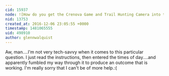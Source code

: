 ```yaml
---
cid: 15937
node: ![How do you get the Crenova Game and Trail Hunting Camera into time-lapse mode? ](../notes/stevie/12-06-2016/how-do-you-get-the-crenova-game-and-trail-hunting-camera-into-time-lapse-mode)
nid: 13753
created_at: 2016-12-06 23:05:55 +0000
timestamp: 1481065555
uid: 498910
author: glennwalquist
---
```


Aw, man....I'm not very tech-savvy when it comes to this particular question. I just read the instructions, then entered the times of day....and apparently fumbled my way through it to produce an outcome that is working. I'm really sorry that I can't be of more help.:(